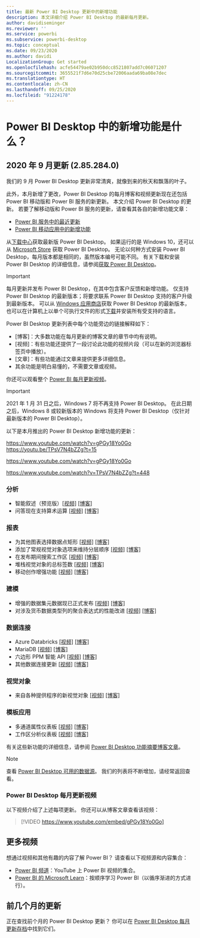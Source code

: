 ```yaml
---
title: 最新 Power BI Desktop 更新中的新增功能
description: 本文详细介绍 Power BI Desktop 的最新每月更新。
author: davidiseminger
ms.reviewer: ''
ms.service: powerbi
ms.subservice: powerbi-desktop
ms.topic: conceptual
ms.date: 09/23/2020
ms.author: davidi
LocalizationGroup: Get started
ms.openlocfilehash: acfe54479ae02b950dcc8521807add7c06071207
ms.sourcegitcommit: 3655521f7d6e70d25cbe72006aada69ba08e7dec
ms.translationtype: HT
ms.contentlocale: zh-CN
ms.lasthandoff: 09/25/2020
ms.locfileid: "91224178"
---
```

# <a name="whats-new-in-power-bi-desktop"></a>Power BI Desktop 中的新增功能是什么？

## <a name="september-2020-update-2852840"></a>2020 年 9 月更新 (2.85.284.0)

我们的 9 月 Power BI Desktop 更新非常清爽，就像到来的秋天和飘落的叶子。 

此外，本月新增了更改，Power BI Desktop 的每月博客和视频更新现在还包括 Power BI 移动版和 Power BI 服务的新更新。 本文介绍 Power BI Desktop 的更新。 若要了解移动版和 Power BI 服务的更新，请查看其各自的新增功能文章：

* [Power BI 服务中的最近更新](service-whats-new.md)
* [Power BI 移动应用中的新增功能](../consumer/mobile/mobile-whats-new-in-the-mobile-apps.md)

从[下载中心](https://www.microsoft.com/download/details.aspx?id=58494)获取最新版 Power BI Desktop。 如果运行的是 Windows 10，还可以从 [Microsoft Store](https://aka.ms/pbidesktopstore) 获取 Power BI Desktop。 无论以何种方式安装 Power BI Desktop，每月版本都是相同的，虽然版本编号可能不同。 有关下载和安装 Power BI Desktop 的详细信息，请参阅[获取 Power BI Desktop](desktop-get-the-desktop.md)。 

> [!IMPORTANT]
> 每月更新并发布 Power BI Desktop，在其中包含客户反馈和新增功能。 仅支持 Power BI Desktop 的最新版本；将要求联系 Power BI Desktop 支持的客户升级到最新版本。 可以从 [Windows 应用商店](https://aka.ms/pbidesktopstore)获取 Power BI Desktop 的最新版本，也可以在计算机上以单个可执行文件的形式[下载](https://www.microsoft.com/download/details.aspx?id=58494)并安装所有受支持的语言。

Power BI Desktop 更新列表中每个功能旁边的链接解释如下：

* \[博客\]：大多数功能在每月更新的博客文章的章节中均有说明。
* \[视频\]：有些功能还提供了一段讨论此功能的视频片段（可以在新的浏览器标签页中播放）。
* \[文章\]：有些功能通过文章来提供更多详细信息。
* 其余功能是明白易懂的，不需要文章或视频。

你还可以观看整个 [Power BI 每月更新视频](#power-bi-desktop-monthly-update-video)。

> [!IMPORTANT]
> 2021 年 1 月 31 日之后，Windows 7 将不再支持 Power BI Desktop。 在此日期之后，Windows 8 或较新版本的 Windows 将支持 Power BI Desktop（仅针对最新版本的 Power BI Desktop）。 

以下是本月推出的 Power BI Desktop 新增功能的更新：

https://www.youtube.com/watch?v=gPGy18Yo0Go https://youtu.be/TPsV7N4bZZg?t=15


https://www.youtube.com/watch?v=gPGy18Yo0Go

https://www.youtube.com/watch?v=TPsV7N4bZZg?t=448

### <a name="analytics"></a>分析
* 智能叙述（预览版）[[视频]](https://www.youtube.com/watch?v=gPGy18Yo0Go?t=51)  [[博客]](https://powerbi.microsoft.com/blog/power-bi-september-2020-feature-summary/#_Smart_narratives_(preview)) 
* 问答现在支持算术运算 [[视频]](https://www.youtube.com/watch?v=gPGy18Yo0Go?t=333)   [[博客]](https://powerbi.microsoft.com/blog/power-bi-september-2020-feature-summary/#QA_arithmetic) 


### <a name="reporting"></a>报表
* 为其他图表选择数据点矩形 [[视频]](https://www.youtube.com/watch?v=gPGy18Yo0Go?t=370)  [[博客]](https://powerbi.microsoft.com/blog/power-bi-september-2020-feature-summary/#Data_point_rectangle_select) 
* 添加了常规视觉对象选项来维持分层顺序 [[视频]](https://www.youtube.com/watch?v=gPGy18Yo0Go?t=405)  [[博客]](https://powerbi.microsoft.com/blog/power-bi-september-2020-feature-summary/#Maintain_layer_order) 
* 在发布期间搜索工作区 [[视频]](https://www.youtube.com/watch?v=gPGy18Yo0Go?t=615)  [[博客]](https://powerbi.microsoft.com/blog/power-bi-september-2020-feature-summary/#Search_workspace) 
* 堆栈视觉对象的总标签数 [[视频]](https://www.youtube.com/watch?v=gPGy18Yo0Go?t=630)  [[博客]](https://powerbi.microsoft.com/blog/power-bi-september-2020-feature-summary/#Total_labels_stacked) 
* 移动创作增强功能 [[视频]](https://www.youtube.com/watch?v=gPGy18Yo0Go?t=786)  [[博客]](https://powerbi.microsoft.com/blog/power-bi-september-2020-feature-summary/#Mobile_authoring_enhancements) 


### <a name="modeling"></a>建模
* 增强的数据集元数据现已正式发布 [[视频]](https://www.youtube.com/watch?v=gPGy18Yo0Go?t=1200)  [[博客]](https://powerbi.microsoft.com/blog/power-bi-september-2020-feature-summary/#Enhanced_Dataset_Metadata)
* 对涉及货币数据类型列的聚合表达式的性能改进 [[视频]](https://www.youtube.com/watch?v=gPGy18Yo0Go?t=1220)  [[博客]](https://powerbi.microsoft.com/blog/power-bi-september-2020-feature-summary/#Performance_improvements_to_agg)


### <a name="data-connectivity"></a>数据连接
* Azure Databricks [[视频]](https://www.youtube.com/watch?v=gPGy18Yo0Go?t=1342)  [[博客]](https://powerbi.microsoft.com/blog/power-bi-september-2020-feature-summary/#Azure_Databricks)
* MariaDB [[视频]](https://www.youtube.com/watch?v=gPGy18Yo0Go?t=1365)  [[博客]](https://powerbi.microsoft.com/blog/power-bi-september-2020-feature-summary/#MariaDB)
* 六边形 PPM 智能 API [[视频]](https://www.youtube.com/watch?v=gPGy18Yo0Go?t=1386)  [[博客]](https://powerbi.microsoft.com/blog/power-bi-september-2020-feature-summary/#Hexagon_PPM_Smart)
* 其他数据连接更新 [[视频]](https://www.youtube.com/watch?v=gPGy18Yo0Go?t=1411)  [[博客]](https://powerbi.microsoft.com/blog/power-bi-september-2020-feature-summary/#Other_data_connectivity)


### <a name="visuals"></a>视觉对象
* 来自各种提供程序的新视觉对象 [[视频]](https://www.youtube.com/watch?v=gPGy18Yo0Go?t=1228)  [[博客]](https://powerbi.microsoft.com/blog/power-bi-september-2020-feature-summary/#Visualizations)


### <a name="template-apps"></a>模板应用
* 多通道属性仪表板 [[视频]](https://www.youtube.com/watch?v=gPGy18Yo0Go?t=1290)   [[博客]](https://powerbi.microsoft.com/blog/power-bi-september-2020-feature-summary/#Multichannel_Attribution_Dashboard) 
* 工作区分析仪表板 [[视频]](https://www.youtube.com/watch?v=gPGy18Yo0Go?t=1290)   [[博客]](https://powerbi.microsoft.com/blog/power-bi-september-2020-feature-summary/#Workspace_Analytics_Dashboard) 


有关这些新功能的详细信息，请参阅 [Power BI Desktop 功能摘要博客文章](https://powerbi.microsoft.com/blog/power-bi-september-2020-feature-summary/)。


> [!NOTE]
> 查看 [Power BI Desktop 可用的数据源](../connect-data/desktop-data-sources.md)。 我们的列表将不断增加，请经常返回查看。


### <a name="power-bi-desktop-monthly-update-video"></a>Power BI Desktop 每月更新视频
以下视频介绍了上述每项更新。 你还可以从博客文章查看该视频：

> [!VIDEO https://www.youtube.com/embed/gPGy18Yo0Go]

## <a name="more-videos"></a>更多视频

想通过视频和其他有趣的内容了解 Power BI？ 请查看以下视频源和内容集合：

-   [Power BI 频道](https://www.youtube.com/user/mspowerbi)：YouTube 上 Power BI 视频的集合。
-   [Power BI 的 Microsoft Learn](/learn/powerplatform/power-bi?WT.mc_id=powerbi_landingpage-docs-link)：按顺序学习 Power BI（以循序渐进的方式进行）。

## <a name="updates-for-previous-months"></a>前几个月的更新

正在查找前个月的 Power BI Desktop 更新？ 你可以在 [Power BI Desktop 每月更新存档](desktop-latest-update-archive.md)中找到它们。